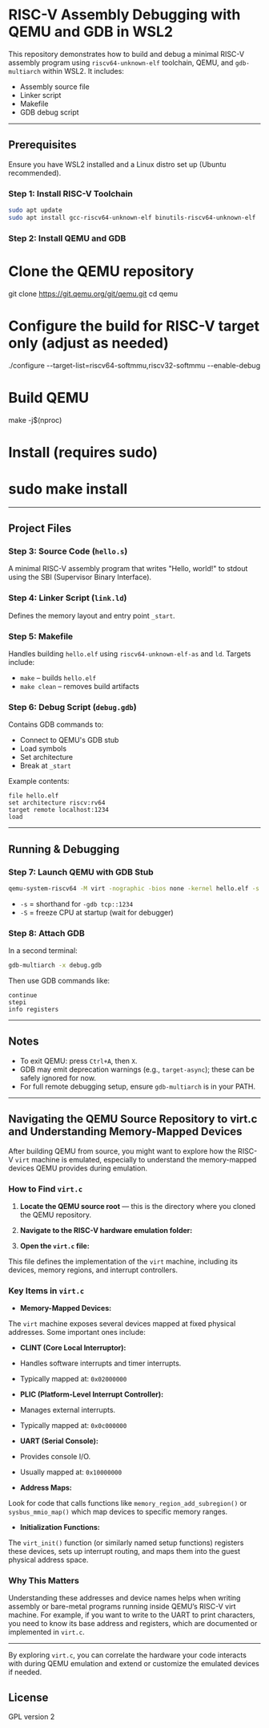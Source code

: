 # RISC-V Assembly Debugging with QEMU and GDB in WSL2

This repository demonstrates how to build and debug a minimal RISC-V assembly program using `riscv64-unknown-elf` toolchain, QEMU, and `gdb-multiarch` within WSL2. It includes:

- Assembly source file
- Linker script
- Makefile
- GDB debug script

---

## Prerequisites

Ensure you have WSL2 installed and a Linux distro set up (Ubuntu recommended).

### Step 1: Install RISC-V Toolchain

```bash
sudo apt update
sudo apt install gcc-riscv64-unknown-elf binutils-riscv64-unknown-elf
```

### Step 2: Install QEMU and GDB

# Clone the QEMU repository
git clone https://git.qemu.org/git/qemu.git
cd qemu

# Configure the build for RISC-V target only (adjust as needed)
./configure --target-list=riscv64-softmmu,riscv32-softmmu --enable-debug

# Build QEMU
make -j$(nproc)

# Install (requires sudo)
# sudo make install


---

## Project Files

### Step 3: Source Code (`hello.s`)

A minimal RISC-V assembly program that writes "Hello, world!" to stdout using the SBI (Supervisor Binary Interface).

### Step 4: Linker Script (`link.ld`)

Defines the memory layout and entry point `_start`.

### Step 5: Makefile

Handles building `hello.elf` using `riscv64-unknown-elf-as` and `ld`. Targets include:

- `make` – builds `hello.elf`
- `make clean` – removes build artifacts

### Step 6: Debug Script (`debug.gdb`)

Contains GDB commands to:

- Connect to QEMU's GDB stub
- Load symbols
- Set architecture
- Break at `_start`

Example contents:

```gdb
file hello.elf
set architecture riscv:rv64
target remote localhost:1234
load
```

---

## Running & Debugging

### Step 7: Launch QEMU with GDB Stub

```bash
qemu-system-riscv64 -M virt -nographic -bios none -kernel hello.elf -s -S
```

- `-s` = shorthand for `-gdb tcp::1234`
- `-S` = freeze CPU at startup (wait for debugger)

### Step 8: Attach GDB

In a second terminal:

```bash
gdb-multiarch -x debug.gdb
```

Then use GDB commands like:

```gdb
continue
stepi
info registers
```

---

## Notes

- To exit QEMU: press `Ctrl+A`, then `X`.
- GDB may emit deprecation warnings (e.g., `target-async`); these can be safely ignored for now.
- For full remote debugging setup, ensure `gdb-multiarch` is in your PATH.

---
## Navigating the QEMU Source Repository to virt.c and Understanding Memory-Mapped Devices

After building QEMU from source, you might want to explore how the RISC-V `virt` machine is emulated, especially to understand the memory-mapped devices QEMU provides during emulation.

### How to Find `virt.c`

1. **Locate the QEMU source root** — this is the directory where you cloned the QEMU repository.

2. **Navigate to the RISC-V hardware emulation folder:**

3. **Open the `virt.c` file:**

This file defines the implementation of the `virt` machine, including its devices, memory regions, and interrupt controllers.

### Key Items in `virt.c`

- **Memory-Mapped Devices:**

The `virt` machine exposes several devices mapped at fixed physical addresses. Some important ones include:

- **CLINT (Core Local Interruptor):**
 - Handles software interrupts and timer interrupts.
 - Typically mapped at: `0x02000000`

- **PLIC (Platform-Level Interrupt Controller):**
 - Manages external interrupts.
 - Typically mapped at: `0x0c000000`

- **UART (Serial Console):**
 - Provides console I/O.
 - Usually mapped at: `0x10000000`

- **Address Maps:**

Look for code that calls functions like `memory_region_add_subregion()` or `sysbus_mmio_map()` which map devices to specific memory ranges.

- **Initialization Functions:**

The `virt_init()` function (or similarly named setup functions) registers these devices, sets up interrupt routing, and maps them into the guest physical address space.

### Why This Matters

Understanding these addresses and device names helps when writing assembly or bare-metal programs running inside QEMU’s RISC-V virt machine. For example, if you want to write to the UART to print characters, you need to know its base address and registers, which are documented or implemented in `virt.c`.

---

By exploring `virt.c`, you can correlate the hardware your code interacts with during QEMU emulation and extend or customize the emulated devices if needed.


## License
GPL version 2
